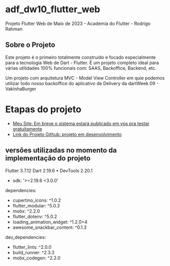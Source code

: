 # adf_dw10_flutter_web

Projeto Flutter Web de Maio de 2023 - Academia do Flutter - Rodrigo Rahman

## Sobre o Projeto

Este projeto é o primeiro totalmente construido e focado especialmente para a tecnologia Web de Dart - Flutter.
É um projeto completo ideal para várias utilidades 100% funcionais com: SAAS, Backoffice, Backend, etc.

Um projeto com arquitetura MVC - Model View Controller em quie podemos utilizar todo nosso backoffice do aplicativo de Delivery da dartWeek 09 - VakinhaBurger

# Etapas do projeto

- [Meu Site: Em breve o sistema estará publicado em vps pra testar gratuitamente](https://www.elcicomp.com)
- [Link do Projeto Github: projeto em desenvolvimento](https://github.com/ElcioLS/adf_dw10_flutter_web)

## versões utilizadas no momento da implementação do projeto


Flutter 3.7.12 
Dart 2.19.6 • DevTools 2.20.1
  
- sdk: '>=2.19.6 <3.0.0'

dependencies:
- cupertino_icons: ^1.0.2
- flutter_modular: ^5.0.3
- mobx: ^2.2.0
- flutter_dotenv: ^5.0.2
- loading_animation_widget: ^1.2.0+4
- awesome_snackbar_content: ^0.1.3


dev_dependencies:
- flutter_lints: ^2.0.0
- build_runner: ^2.3.3
- mobx_codegen: ^2.2.0
